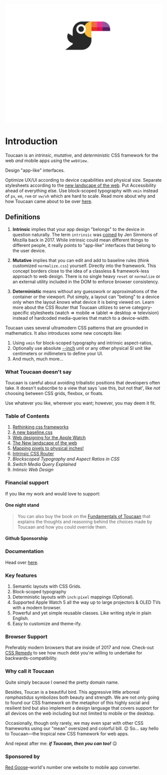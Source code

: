 <div align="center">
    <a href="https://toucaan.com" rel="follow">
        <img src="header.svg" width="800">
    </a>
</div>

# Introduction

Toucaan is an _intrinsic_, _mutative_, and _deterministic_ CSS framework for the web _and_ mobile apps using the `webView.`

Design "app-like" interfaces. 

Optimize UX/UI according to device capabilities and physical size.
Separate stylesheets according to the [new landscape of the web](https://bubblin.io/blog/the-new-landscape-of-the-web). 
Put Accessibility ahead of everything else.
Use block-scoped typography with `vmin` instead of `px`, `em`, `rem` or `vw/vh` which are hard to scale.
Read more about why and how Toucaan came about to be over [here](https://bubblin.io/blog/toucaan-introduction).

## Definitions

1. **Intrinsic** implies that your app design "belongs" to the device in question naturally. The term `intrinsic` was [coined](https://www.zeldman.com/2018/05/02/transcript-intrinsic-web-design-with-jen-simmons-the-big-web-show/) by Jen Simmons of Mozilla back in 2017. While intrinsic could mean different things to different people, it really points to "app-like" interfaces that belong to the user device.

2. **Mutative** implies that you can edit and add to baseline rules (think customized `normalize.css`) yourself. Directly into the framework. This concept borders close to the idea of a classless & framework-less approach to web design. There is no single heavy `reset` or `normalize` or an external utility included in the DOM to enforce browser consistency.

3. **Deterministic** means without any guesswork or approximations of the container or the viewport. Put simply, a layout can "belong" to a device only when the layout _knows_ what device it is being viewed on. Learn more about the CSS Router that Toucaan utilizes to serve category-specific stylesheets (watch => mobile => tablet => desktop => television) instead of hardcoded media-queries that match to a device-width.

Toucaan uses several ultramodern CSS patterns that are grounded in mathematics. It also introduces some new concepts like:

1. Using `vmin` for block-scoped typography and intrinsic aspect-ratios,
2. Optionally use absolute [--inch](https://github.com/bookiza/--inch) unit or any other physical SI unit like centimeters or millimeters to define your UI.
3. And much, much more…

### What Toucaan doesn't say

Toucaan is careful about avoiding tribalistic positions that developers often take. It doesn't subscribe to a view that says 'use this, but not that', like _not_ choosing between CSS grids, flexbox, or floats. 

Use whatever you like, wherever you want; however, you may deem it fit.

### Table of Contents

1. [Rethinking css frameworks](https://bubblin.io/blog/toucaan-introduction)
2. [A new baseline.css](https://bubblin.io/blog/baseline-css)
3. [Web designing for the Apple Watch](https://bubblin.io/blog/web-design-recommendations-for-the-apple-watch)
4. [The New landscape of the web](https://bubblin.io/blog/the-new-landscape-of-the-web)
5. [Mapping pixels to physical inches!](https://bubblin.io/blog/inch)
6. [Intrinsic CSS Router](https://bubblin.io/blog/a-css-router)
7. _Blockscoped Typography and Aspect Ratios in CSS_
6. _Switch Media Query Explained_
7. _Intinsic Web Design_


### Financial support

If you like my work and would love to support:

#### One night stand

> You can also buy the book on the [Fundamentals of Toucaan](https://bubblin.io/cover/the-toucaan-framework-by-marvin-danig) that explains the thoughts and reasoning behind the choices made by Toucaan and how you could override them.

#### Github Sponsorship



### Documentation

Head over [here](https://www.toucaan.com/docs/getting-started).

### Key features

1. Semantic layouts with CSS Grids.
2. Block-scoped typography
3. Deterministic layouts with `inch:pixel` mappings (Optional).
4. Supported Apple Watch 5 all the way up to large projectors & OLED TVs with a modern browser.
5. Powerful and yet simple reusable classes. Like writing style in plain English.
6. Easy to customize and theme-ify.

### Browser Support

Preferably modern browsers that are inside of 2017 and now. Check-out [CSS Remedy](https://github.com/jensimmons/cssremedy)
to see how much debt you're willing to undertake for backwards-compatibility.

### Why call it Toucaan

Quite simply because I owned the pretty domain name.

Besides, Toucan is a beautiful bird. This aggressive little arboreal
_ramphastidus_ symbolizes both beauty and strength. We are not only going to found
our CSS framework on the metaphor of this highly social and resilient bird but also
implement a design language that covers support for all devices on the web including
but not limited to mobile or the desktop.

Occasionally, though only rarely, we may even spar with other CSS frameworks
using our "mean" oversized and colorful bill. 😉 So… say hello to Toucaan—the tropical new CSS framework for web apps. 

And repeat after me: **_if Toucaan, then you can too!_** 😉

### Sponsored by

[Red Goose](https://goose.red)–world's number one website to mobile app converter.